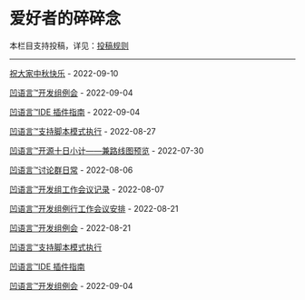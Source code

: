 # 爱好者的碎碎念

本栏目支持投稿，详见：[投稿规则](submission_rules.md)

---

[祝大家中秋快乐](smalltalk/st0010.md) - 2022-09-10

[凹语言™开发组例会](st0009.md) - 2022-09-04

[凹语言™IDE 插件指南](st0008.md) - 2022-09-04

[凹语言™支持脚本模式执行](st0007.md) - 2022-08-27

[凹语言™开源十日小计——兼路线图预览](st0002.md) - 2022-07-30

[凹语言™讨论群日常](st0003.md) - 2022-08-06

[凹语言™开发组工作会议记录](st0004.md) - 2022-08-07

[凹语言™开发组例行工作会议安排](st0005.md) - 2022-08-21

[凹语言™开发组例会](st0006.md) - 2022-08-21

[凹语言™支持脚本模式执行](st0007.md)

[凹语言™IDE 插件指南](st0008.md)

[凹语言™开发组例会](st0009.md) - 2022-09-04

